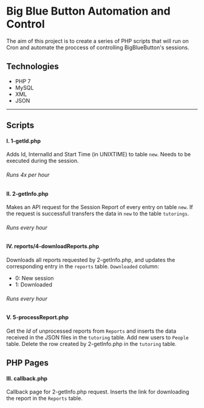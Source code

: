 # Big Blue Button Automation and Control
The aim of this project is to create a series of PHP scripts that will run on Cron and automate the proccess of controlling BigBlueButton's sessions.

## Technologies
- PHP 7
- MySQL
- XML
- JSON

---

## Scripts

#### I. 1-getId.php
Adds Id, InternalId and Start Time (in UNIXTIME) to table `new`. Needs to be executed during the session.
###### Runs 4x per hour

#### II. 2-getInfo.php
Makes an API request for the Session Report of every entry on table `new`. If the request is successfull transfers the data in `new` to the table `tutorings`.
###### Runs every hour

#### IV. reports/4-downloadReports.php
Downloads all reports requested by 2-getInfo.php, and updates the corresponding entry in the `reports` table.
`Downloaded` column:
- 0: New session
- 1: Downloaded
###### Runs every hour

#### V. 5-processReport.php
Get the *Id* of unprocessed reports from `Reports` and inserts the data received in the JSON files in the `tutoring` table. Add new users to `People` table. Delete the row created by 2-getInfo.php in the `tutoring` table.


## PHP Pages

#### III. callback.php
Callback page for 2-getInfo.php request. Inserts the link for downloading the report in the `Reports` table.